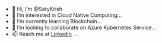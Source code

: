 - 👋 Hi, I’m @SatyKrish
- 👀 I’m interested in Cloud Native Computing...
- 🌱 I’m currently learning Blockchain...
- 💞️ I’m looking to collaborate on Azure Kubernetes Service...
- 📫 Reach me at [LinkedIn](https://www.linkedin.com/in/satykrish) ...
              
<!---
SatyKrish/SatyKrish is a ✨ special ✨ repository because its `README.md` (this file) appears on your GitHub profile.
You can click the Preview link to take a look at your changes.
--->
